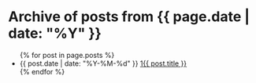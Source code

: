 <h1>Archive of posts from {{ page.date | date: "%Y" }}</h1>

<ul class="posts">
{% for post in page.posts %}
  <li>
    <span class="post-date">{{ post.date | date: "%Y-%M-%d" }}</span>
    <a class="post-link" href="{{ post.url | prepend: site.baseurl }}">1{{ post.title }}</a>
  </li>
{% endfor %}
</ul>
